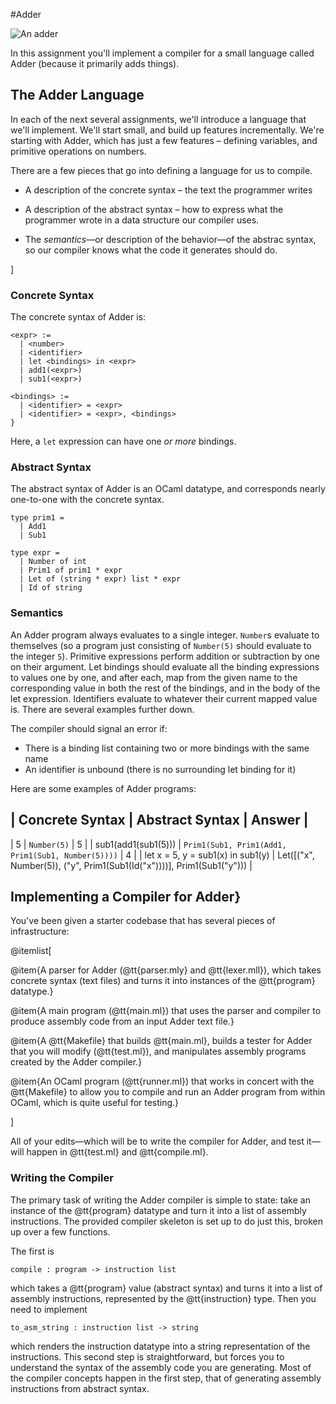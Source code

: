 #Adder

![An adder](https://upload.wikimedia.org/wikipedia/commons/2/28/Loch_Shin_adder.JPG)

In this assignment you'll implement a compiler for a small language called
Adder (because it primarily adds things).

## The Adder Language

In each of the next several assignments, we'll introduce a language that we'll
implement.  We'll start small, and build up features incrementally.  We're
starting with Adder, which has just a few features – defining variables, and
primitive operations on numbers.

There are a few pieces that go into defining a language for us to compile.

- A description of the concrete syntax – the text the programmer writes

- A description of the abstract syntax – how to express what the
  programmer wrote in a data structure our compiler uses.

- The _semantics_—or description of the behavior—of the abstrac
  syntax, so our compiler knows what the code it generates should do.

]

### Concrete Syntax

The concrete syntax of Adder is:

```
<expr> :=
  | <number>
  | <identifier>
  | let <bindings> in <expr>
  | add1(<expr>)
  | sub1(<expr>)

<bindings> :=
  | <identifier> = <expr>
  | <identifier> = <expr>, <bindings>
}
```

Here, a `let` expression can have one _or more_ bindings.


### Abstract Syntax


The abstract syntax of Adder is an OCaml datatype, and corresponds nearly
one-to-one with the concrete syntax.

```
type prim1 =
  | Add1
  | Sub1

type expr =
  | Number of int
  | Prim1 of prim1 * expr
  | Let of (string * expr) list * expr
  | Id of string
```


### Semantics

An Adder program always evaluates to a single integer.  `Number`s evaluate to
themselves (so a program just consisting of `Number(5)` should evaluate to the
integer `5`).  Primitive expressions perform addition or subtraction by one on
their argument.  Let bindings should evaluate all the binding expressions to
values one by one, and after each, map from the given name to the
corresponding value in both the rest of the bindings, and in the body of the
let expression.  Identifiers evaluate to whatever their current mapped value
is.  There are several examples further down.

The compiler should signal an error if:

- There is a binding list containing two or more bindings with the same name
- An identifier is unbound (there is no surrounding let binding for it)


Here are some examples of Adder programs:

| Concrete Syntax | Abstract Syntax | Answer |
----------------------------------------------
| 5               | `Number(5)`     | 5      |
| sub1(add1(sub1(5))) | `Prim1(Sub1, Prim1(Add1, Prim1(Sub1, Number(5))))` | 4 |
| let x = 5, y = sub1(x) in sub1(y) | Let([("x", Number(5)), ("y", Prim1(Sub1(Id("x"))))], Prim1(Sub1("y"))) |

## Implementing a Compiler for Adder}

You've been given a starter codebase that has several pieces of
infrastructure:

@itemlist[

@item{A parser for Adder (@tt{parser.mly} and @tt{lexer.mll}), which takes
concrete syntax (text files) and turns it into instances of the @tt{program}
datatype.}

@item{A main program (@tt{main.ml}) that uses the parser and compiler to produce
assembly code from an input Adder text file.}

@item{A @tt{Makefile} that builds @tt{main.ml}, builds a tester for Adder that
you will modify (@tt{test.ml}), and manipulates assembly programs created by
the Adder compiler.}

@item{An OCaml program (@tt{runner.ml}) that works in concert with the
@tt{Makefile} to allow you to compile and run an Adder program from within
OCaml, which is quite useful for testing.}

]

All of your edits—which will be to write the compiler for Adder, and test
it—will happen in @tt{test.ml} and @tt{compile.ml}.

### Writing the Compiler

The primary task of writing the Adder compiler is simple to state: take an
instance of the @tt{program} datatype and turn it into a list of assembly
instructions.  The provided compiler skeleton is set up to do just this,
broken up over a few functions.

The first is

```
compile : program -> instruction list
```

which takes a @tt{program} value (abstract syntax) and turns it into a list of
assembly instructions, represented by the @tt{instruction} type.  Then you
need to implement

```
to_asm_string : instruction list -> string
```

which renders the instruction datatype into a string representation of the
instructions.  This second step is straightforward, but forces you to
understand the syntax of the assembly code you are generating.  Most of the
compiler concepts happen in the first step, that of generating assembly
instructions from abstract syntax.




